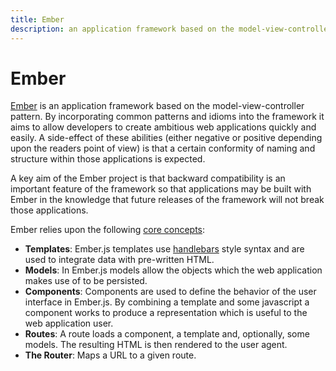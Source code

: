 ```yaml
---
title: Ember
description: an application framework based on the model-view-controller pattern
---
```


# Ember

[Ember](http://emberjs.com/) is an application framework based on the model-view-controller pattern. By incorporating common patterns and idioms into the framework it aims to allow developers to create ambitious web applications quickly and easily. A side-effect of these abilities (either negative or positive depending upon the readers point of view) is that a certain conformity of naming and structure within those applications is expected.

A key aim of the Ember project is that backward compatibility is an important feature of the framework so that applications may be built with Ember in the knowledge that future releases of the framework will not break those applications.

Ember relies upon the following [core concepts](https://guides.emberjs.com/v2.1.0/getting-started/core-concepts/):

 - **Templates**: Ember.js templates use [handlebars](http://handlebarsjs.com/) style syntax and are used to integrate data with pre-written HTML.
 - **Models**: In Ember.js models allow the objects which the web application makes use of to be persisted.
 - **Components**: Components are used to define the behavior of the user interface in Ember.js. By combining a template and some javascript a component works to produce a representation which is useful to the web application user.
 - **Routes**: A route loads a component, a template and, optionally, some models. The resulting HTML is then rendered to the user agent.
 - **The Router**: Maps a URL to a given route.
